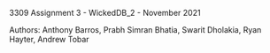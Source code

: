 3309 Assignment 3 - WickedDB_2 - November 2021

Authors: Anthony Barros, Prabh Simran Bhatia, Swarit Dholakia, Ryan Hayter, Andrew Tobar